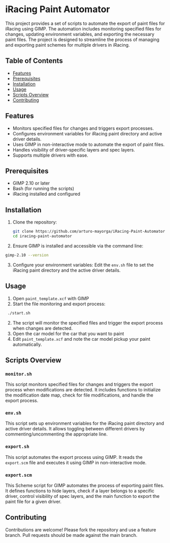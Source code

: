 # iRacing Paint Automator

This project provides a set of scripts to automate the export of paint files for iRacing using GIMP. The automation includes monitoring specified files for changes, updating environment variables, and exporting the necessary paint files. The project is designed to streamline the process of managing and exporting paint schemes for multiple drivers in iRacing.

## Table of Contents
- [Features](#features)
- [Prerequisites](#prerequisites)
- [Installation](#installation)
- [Usage](#usage)
- [Scripts Overview](#scripts-overview)
- [Contributing](#contributing)

## Features
- Monitors specified files for changes and triggers export processes.
- Configures environment variables for iRacing paint directory and active driver details.
- Uses GIMP in non-interactive mode to automate the export of paint files.
- Handles visibility of driver-specific layers and spec layers.
- Supports multiple drivers with ease.

## Prerequisites
- GIMP 2.10 or later
- Bash (for running the scripts)
- iRacing installed and configured

## Installation
1. Clone the repository:
   ```bash
   git clone https://github.com/arturo-mayorga/iRacing-Paint-Automator.git
   cd iracing-paint-automator
2. Ensure GIMP is installed and accessible via the command line:
```bash
gimp-2.10 --version
```
3.  Configure your environment variables: Edit the `env.sh` file to set the iRacing paint directory and the active driver details.
## Usage

1. Open `paint_template.xcf` with GIMP
2. Start the file monitoring and export process:
```bash
 ./start.sh 
   ```
2.  The script will monitor the specified files and trigger the export process when changes are detected.
3.  Open the car model for the car that you want to paint
4.  Edit `paint_template.xcf` and note the car model pickup your paint automatically.

## Scripts Overview

### `monitor.sh`

This script monitors specified files for changes and triggers the export process when modifications are detected. It includes functions to initialize the modification date map, check for file modifications, and handle the export process.

### `env.sh`

This script sets up environment variables for the iRacing paint directory and active driver details. It allows toggling between different drivers by commenting/uncommenting the appropriate line.

### `export.sh`

This script automates the export process using GIMP. It reads the `export.scm` file and executes it using GIMP in non-interactive mode.

### `export.scm`

This Scheme script for GIMP automates the process of exporting paint files. It defines functions to hide layers, check if a layer belongs to a specific driver, control visibility of spec layers, and the main function to export the paint file for a given driver.

## Contributing

Contributions are welcome! Please fork the repository and use a feature branch. Pull requests should be made against the main branch.